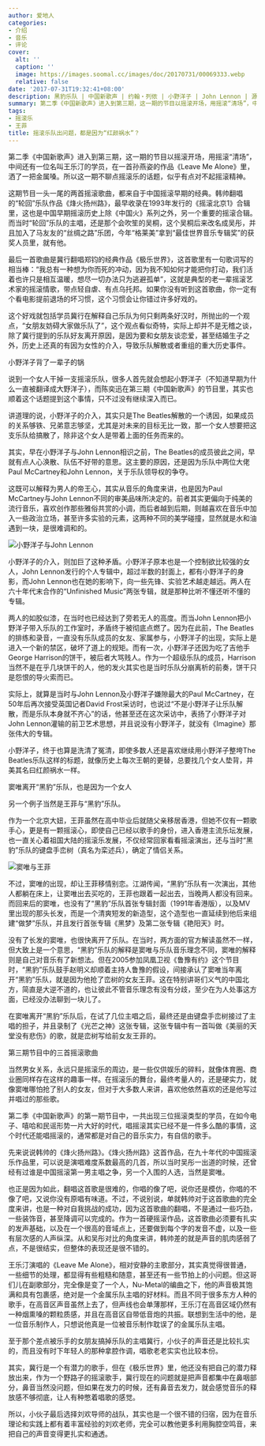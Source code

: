 ```yaml
---
author: 爱地人
categories:
- 介绍
- 音乐
- 评论
cover:
  alt: ''
  caption: ''
  image: https://images.soomal.cc/images/doc/20170731/00069333.webp
  relative: false
date: '2017-07-31T19:32:41+08:00'
description: 黑豹乐队 | 中国新歌声 | 约翰・列侬 | 小野洋子 | John Lennon | 源自：爱地人的微博 | 版权：转载 |  平均/总评分：10.00/20
summary: 第二季《中国新歌声》进入到第三期，这一期的节目以摇滚开场，用摇滚“清场”，中间还有一位名叫王乐汀的学员，在一首孙燕姿的作品《Leave Me Alone》里，洒了一把金属嗓。所以这一期不聊点摇滚乐的话题，似乎有点对不起摇滚精神。
tags:
- 摇滚乐
- 王菲
title: 摇滚乐队出问题，都是因为“红颜祸水”？
---
```


第二季《中国新歌声》进入到第三期，这一期的节目以摇滚开场，用摇滚“清场”，中间还有一位名叫王乐汀的学员，在一首孙燕姿的作品《Leave Me Alone》里，洒了一把金属嗓。所以这一期不聊点摇滚乐的话题，似乎有点对不起摇滚精神。

这期节目一头一尾的两首摇滚歌曲，都来自于中国摇滚早期的经典。韩帅翻唱的“轮回”乐队作品《烽火扬州路》，最早收录在1993年发行的《摇滚北京1》合辑里，这也是中国早期摇滚历史上除《中国火》系列之外，另一个重要的摇滚合辑。而当时“轮回”乐队的主唱，还是那个会吹笙的吴桐，这个吴桐后来改名成吴彤，并且加入了马友友的“丝绸之路”乐团，今年“格莱美”拿到“最佳世界音乐专辑奖”的获奖人员里，就有他。

最后一首歌曲是冀行翻唱郑钧的经典作品《极乐世界》，这首歌里有一句歌词写的相当棒：“我总有一种想为你而死的冲动，因为我不知如何才能把你打动，我们活着也许只是相互温暖，想尽一切办法只为逃避孤单”，这就是典型的老一辈摇滚艺术家的摇滚情歌，带点轻自虐、有点乌托邦。如果你没有听到这首歌曲，你一定有个看电影提前退场的坏习惯，这个习惯会让你错过许多好戏的。

这个好戏就包括学员冀行在解释自己乐队为何只剩两条好汉时，所抛出的一个观点，“女朋友妨碍大家做乐队了”，这个观点看似奇特，实际上却并不是无稽之谈，除了冀行提到的乐队好友离开原因，是因为要和女朋友谈恋爱，甚至结婚生子之外，历史上还真的有因为女性的介入，导致乐队解散或者重组的重大历史事件。

小野洋子背了一辈子的锅

说到一个女人干掉一支摇滚乐队，很多人首先就会想起小野洋子（不知道早期为什么一直被翻译成大野洋子），而陈奕迅在第三期《中国新歌声》的节目里，其实也顺着这个话题提到这个事情，只不过没有继续深入而已。

讲道理的说，小野洋子的介入，其实只是The Beatles解散的一个诱因，如果成员的关系够铁、兄弟意志够坚，尤其是对未来的目标无比一致，那一个女人想要把这支乐队给搞散了，除非这个女人是带着上面的任务而来的。

其实，早在小野洋子与John Lennon相识之前，The Beatles的成员彼此之间，早就有点人心涣散、队伍不好带的意思。这主要的原因，还是因为乐队中两位大佬Paul McCartney和John Lennon，关于乐队领导权的争夺。

这既可以解释为男人的帝王心，其实从音乐的角度来讲，也是因为Paul McCartney与John Lennon不同的审美品味所决定的。前者其实更偏向于纯美的流行音乐，喜欢创作那些雅俗共赏的小调，而后者越到后期，则越喜欢在音乐中加入一些政治立场，甚至许多实验的元素，这两种不同的美学碰撞，显然就是水和油遇到一块，是很难调和的。

![小野洋子与John Lennon](https://images.soomal.cc/images/doc/20170731/00069334.webp)





小野洋子的介入，则加巨了这种矛盾。小野洋子原本也是一个控制欲比较强的女人，John Lennon发行的个人专辑中，超过半数的封面上，都有小野洋子的身影，而John Lennon也在她的影响下，向一些先锋、实验艺术越走越远。两人在六十年代末合作的“Unfinished Music”两张专辑，就是那种比听不懂还听不懂的专辑。

两人的如胶似漆，在当时也已经达到了旁若无人的高度。而当John Lennon把小野洋子带入乐队的工作室时，矛盾终于被彻底点燃了。因为在此前，The Beatles的排练和录音，一直没有乐队成员的女友、家属参与，小野洋子的出现，实际上是进入一个新的禁区，破坏了道上的规矩。而有一次，小野洋子还因为吃了吉他手George Harrison的饼干，被后者大骂贱人。作为一个超级乐队的成员，Harrison当然不是在乎几块饼干的人，他的发火其实也是当时乐队分崩离析的前奏，饼干只是怨恨的导火索而已。

实际上，就算是当时与John Lennon及小野洋子嫌隙最大的Paul McCartney，在50年后再次接受英国记者David Frost采访时，也说过“不是小野洋子让乐队解散，而是乐队本身就不齐心”的话，他甚至还在这次采访中，表扬了小野洋子对John Lennon灌输的前卫艺术思想，并且说没有小野洋子，就没有《Imagine》那张伟大的专辑。

小野洋子，终于也算是洗清了冤清，即使多数人还是喜欢继续用小野洋子整垮The Beatles乐队这样的标题，就像历史上每次王朝的更替，总要找几个女人垫背，并美其名曰红颜祸水一样。

窦唯离开“黑豹”乐队，也是因为一个女人

另一个例子当然是王菲与“黑豹”乐队。

作为一个北京大妞，王菲虽然在高中毕业后就随父亲移居香港，但她不仅有一颗歌手心，更是有一颗摇滚心，即使自己已经以歌手的身份，进入香港主流乐坛发展，也一直关心着祖国大陆的摇滚乐发展，不仅经常回家看看摇滚演出，还与当时“黑豹”乐队的键盘手峦树（真名为栾述兵），确定了情侣关系。

![窦唯与王菲](https://images.soomal.cc/images/doc/20170731/00069335_01.webp)





不过，窦唯的出现，却让王菲移情别恋。江湖传闻，“黑豹”乐队有一次演出，其他人都躺在床上，让窦唯出去买吃的，王菲也跟着一起出去，当晚两人都没有回来。而回来后的窦唯，也没有了“黑豹”乐队首张专辑封面（1991年香港版），以及MV里出现的那头长发，而是一个清爽短发的新造型，这个造型也一直延续到他后来组建“做梦”乐队，并且发行首张专辑《黑梦》及第二张专辑《艳阳天》时。

没有了长发的窦唯，也很快离开了乐队。在当时，两方面的官方解读虽然不一样，但大致上是一个意思，“黑豹”乐队的解释是窦唯与乐队音乐理念不同，窦唯的解释则是自己对音乐有了新想法。但在2005参加凤凰卫视《鲁豫有约》这个节目时，“黑豹”乐队鼓手赵明义却顺着主持人鲁豫的假设，间接承认了窦唯当年离开“黑豹”乐队，就是因为他抢了峦树的女友王菲。这在特别讲哥们义气的中国北方，简直是大逆不道的，也让彼此不管音乐理念有没有分歧，至少在为人处事这方面，已经没办法聊到一块儿了。

在窦唯离开“黑豹”乐队后，在试了几位主唱之后，最终还是由键盘手峦树接过了主唱的担子，并且录制了《光芒之神》这张专辑，这张专辑中有一首叫做《美丽的天堂没有悲伤》的歌，就是峦树写给前女友王菲的。

第三期节目中的三首摇滚歌曲

当然男女关系，永远只是摇滚乐的周边，是一些仅供娱乐的碎料，就像体育圈、商业圈同样存在这样的趣事一样。在摇滚乐的舞台，最终考量人的，还是硬实力，就像窦唯哪怕抢了别人的女友，但对于大多数人来讲，喜欢他依然喜欢的还是他写过并唱过的那些歌。

第二季《中国新歌声》的第一期节目中，一共出现三位摇滚类型的学员，在如今电子、嘻哈和民谣形势一片大好的时代，唱摇滚其实已经不是一件多么酷的事情，这个时代还能唱摇滚的，通常都是对自己的音乐实力，有自信的歌手。

先来说说韩帅的《烽火扬州路》。《烽火扬州路》这首作品，在九十年代的中国摇滚乐作品里，可以说是演唱难度系数最高的几首，所以当时吴彤一出道的时候，还曾经有过谁是中国摇滚第一男主唱之争，另一个入围的人选，当然是窦唯。

也正是因为如此，翻唱这首歌是很难的，你唱的像了吧，说你还是模仿，你唱的不像了吧，又说你没有原唱有味道。不过，不说别说，单就韩帅对于这首歌曲的完全度来讲，也是一种对自我挑战的成功，因为这首歌曲的翻唱，不是通过一些巧劲，一些装饰音，甚至降调可以完成的。作为一首硬摇滚作品，这首歌曲必须要有扎实的发声基础，以及在一个很高的音域点上，还要做到每个字的发音不虚，以及一些有层次感的人声纵深。从和吴彤对比的角度来讲，韩帅差的就是声音的肌肉感弱了点，不是很结实，但整体的表现还是很不错的。

王乐汀演唱的《Leave Me Alone》，相对安静的主歌部分，其实真觉得很普通，一些细节的处理，都显得有些粗糙和随意，甚至还有一些节拍上的小问题。但这哥们儿在副歌部分，完全像是变了一个人，Nu-Metal的编曲之下，他的声音极其饱满和具有包裹感，绝对是一个金属乐队主唱的好材料。而且不同于很多东方人种的歌手，在高音区声音虽然上去了，但声线也会单薄那样，王乐汀在高音区域仍然有一种烟熏嗓的颗粒质感，并且在高音区自带低音炮的共振。联想到生活中的他，是一位音乐制作人，只想说他真是一位被音乐制作耽误了的金属乐队主唱。

至于那个差点被乐手的女朋友搞掉乐队的主唱冀行，小伙子的声音还是比较扎实的，而且没有时下年轻人的那种拿腔作调，唱歌老老实实也比较本份。

其实，冀行是一个有潜力的歌手，但在《极乐世界》里，他还没有把自己的潜力释放出来，作为一个野路子的摇滚歌手，冀行现在的问题就是把声音都集中在鼻咽部分，鼻音当然没问题，但如果在发力的时候，还有鼻音去发力，就会感觉音乐的释放感不够彻底，让人有种憋着唱歌的感觉。

所以，小伙子最后选择刘欢导师的战队，其实也是一个很不错的归宿，因为在音乐理论和实践上都有着丰富经验的刘欢老师，完全可以教他更多利用胸腔空鸣音，来把自己的声音变得更扎实和通透。